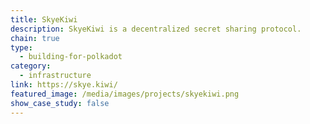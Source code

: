```yaml
---
title: SkyeKiwi
description: SkyeKiwi is a decentralized secret sharing protocol.
chain: true
type:
  - building-for-polkadot
category:
  - infrastructure
link: https://skye.kiwi/
featured_image: /media/images/projects/skyekiwi.png
show_case_study: false
---
```

